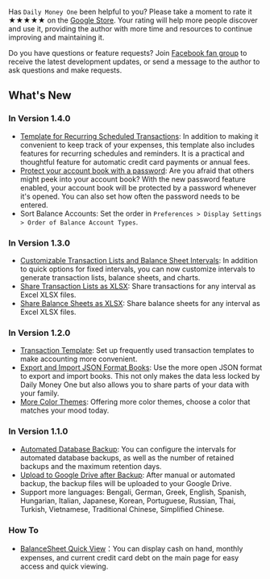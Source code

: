 Has `Daily Money One` been helpful to you? Please take a moment to rate it ★★★★★ on the [Google Store](https://play.google.com/store/apps/details?id=com.colaorange.dailymoneyone). Your rating will help more people discover and use it, providing the author with more time and resources to continue improving and maintaining it.

Do you have questions or feature requests? Join [Facebook fan group](https://www.facebook.com/colaorange.daily.money) to receive the latest development updates, or send a message to the author to ask questions and make requests.

## What's New

### In Version 1.4.0
* [Template for Recurring Scheduled Transactions](https://youtu.be/TzQj2pY6sWs): In addition to making it convenient to keep track of your expenses, this template also includes features for recurring schedules and reminders. It is a practical and thoughtful feature for automatic credit card payments or annual fees.
* [Protect your account book with a password](https://youtu.be/peoYqNG_4pk): Are you afraid that others might peek into your account book? With the new password feature enabled, your account book will be protected by a password whenever it's opened. You can also set how often the password needs to be entered.
* Sort Balance Accounts: Set the order in `Preferences > Display Settings > Order of Balance Account Types`.

### In Version 1.3.0
* [Customizable Transaction Lists and Balance Sheet Intervals](https://youtu.be/O7EcLN82qIU): In addition to quick options for fixed intervals, you can now customize intervals to generate transaction lists, balance sheets, and charts.
* [Share Transaction Lists as XLSX](https://youtu.be/Bf7j39fsCSc): Share transactions for any interval as Excel XLSX files.
* [Share Balance Sheets as XLSX](https://youtu.be/kpxJxNsButA): Share balance sheets for any interval as Excel XLSX files.

### In Version 1.2.0
* [Transaction Template](https://youtu.be/CtfJ5BecZfY): Set up frequently used transaction templates to make accounting more convenient.
* [Export and Import JSON Format Books](https://youtu.be/bHGEH7zcj78): Use the more open JSON format to export and import books. This not only makes the data less locked by Daily Money One but also allows you to share parts of your data with your family.
* [More Color Themes](https://youtu.be/3Yw7m2AOvfc): Offering more color themes, choose a color that matches your mood today.

### In Version 1.1.0
* [Automated Database Backup](https://youtube.com/shorts/dWePWDncx0k): You can configure the intervals for automated database backups, as well as the number of retained backups and the maximum retention days.
* [Upload to Google Drive after Backup](https://youtu.be/hOJdtKElLuw): After manual or automated backup, the backup files will be uploaded to your Google Drive.
* Support more languages: Bengali, German, Greek, English, Spanish, Hungarian, Italian, Japanese, Korean, Portuguese, Russian, Thai, Turkish, Vietnamese, Traditional Chinese, Simplified Chinese.

### How To
 * [BalanceSheet Quick View](https://youtu.be/66tJxSrI_vQ)：You can display cash on hand, monthly expenses, and current credit card debt on the main page for easy access and quick viewing.
